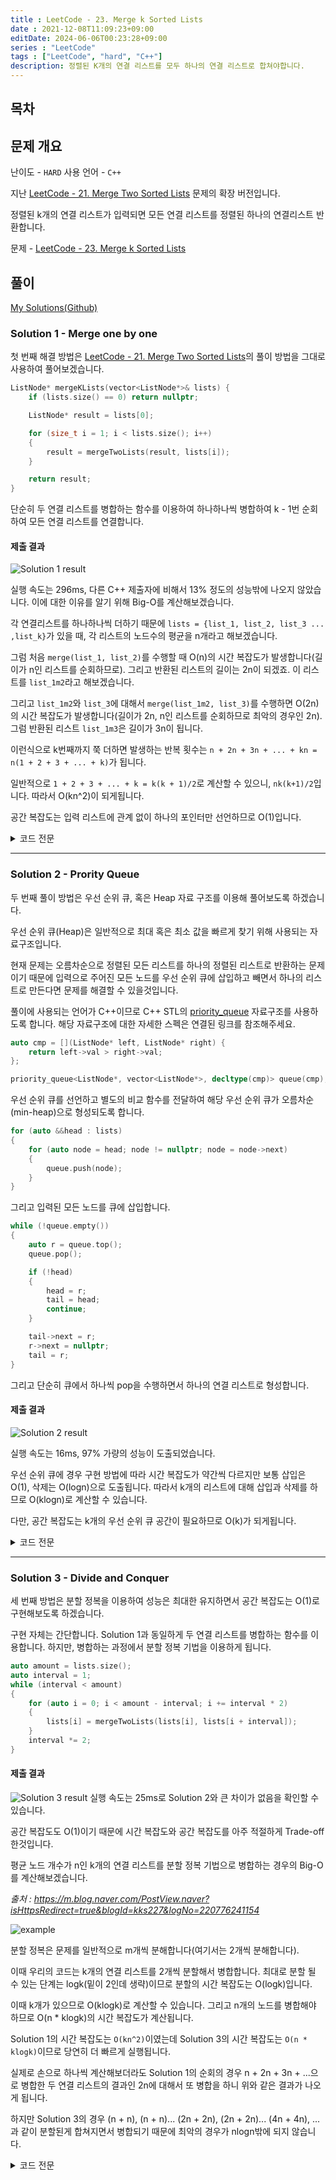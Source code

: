 ```yaml
---
title : LeetCode - 23. Merge k Sorted Lists
date : 2021-12-08T11:09:23+09:00
editDate: 2024-06-06T00:23:28+09:00
series : "LeetCode"
tags : ["LeetCode", "hard", "C++"]
description: 정렬된 K개의 연결 리스트를 모두 하나의 연결 리스트로 합쳐야합니다.
---
```


## 목차

## 문제 개요

난이도 - `HARD` 사용 언어 - `C++`

지난 [LeetCode - 21. Merge Two Sorted Lists](https://jaehee.dev/posts/leetcode---21-merge-two-sorted-lists/) 문제의 확장 버전입니다.

정렬된 k개의 연결 리스트가 입력되면 모든 연결 리스트를 정렬된 하나의 연결리스트 반환합니다.

문제 - [LeetCode - 23. Merge k Sorted Lists](https://leetcode.com/problems/merge-k-sorted-lists/)


## 풀이
[My Solutions(Github)](https://github.com/LDobac/leetcode/tree/master/23.%20Merge%20k%20Sorted%20Lists)

### Solution 1 - Merge one by one
첫 번째 해결 방법은 [LeetCode - 21. Merge Two Sorted Lists](https://jaehee.dev/posts/leetcode---21-merge-two-sorted-lists/)의 풀이 방법을 그대로 사용하여 풀어보겠습니다.

```cpp
ListNode* mergeKLists(vector<ListNode*>& lists) {
    if (lists.size() == 0) return nullptr;

    ListNode* result = lists[0];

    for (size_t i = 1; i < lists.size(); i++)
    {
        result = mergeTwoLists(result, lists[i]);
    }

    return result;
}
```

단순히 두 연결 리스트를 병합하는 함수를 이용하여 하나하나씩 병합하여 k - 1번 순회하여 모든 연결 리스트를 연결합니다.

#### 제출 결과
![Solution 1 result](./images/23/result_1.webp)

실행 속도는 296ms, 다른 C++ 제출자에 비해서 13% 정도의 성능밖에 나오지 않았습니다. 이에 대한 이유를 알기 위해 Big-O를 계산해보겠습니다.

각 연결리스트를 하나하나씩 더하기 때문에 `lists = {list_1, list_2, list_3 ... ,list_k}`가 있을 때, 각 리스트의 노드수의 평균을 n개라고 해보겠습니다.

그럼 처음 `merge(list_1, list_2)`를 수행할 때 O(n)의 시간 복잡도가 발생합니다(길이가 n인 리스트를 순회하므로). 그리고 반환된 리스트의 길이는 2n이 되겠죠. 이 리스트를 `list_1m2`라고 해보겠습니다.

그리고 `list_1m2`와 `list_3`에 대해서 `merge(list_1m2, list_3)`를 수행하면 O(2n)의 시간 복잡도가 발생합니다(길이가 2n, n인 리스트를 순회하므로 최악의 경우인 2n). 그럼 반환된 리스트 `list_1m3`은 길이가 3n이 됩니다.

이런식으로 k번째까지 쭉 더하면 발생하는 반복 횟수는 `n + 2n + 3n + ... + kn = n(1 + 2 + 3 + ... + k)`가 됩니다.

일반적으로 `1 + 2 + 3 + ... + k = k(k + 1)/2`로 계산할 수 있으니, `nk(k+1)/2`입니다. 따라서 O(kn^2)이 되게됩니다.

공간 복잡도는 입력 리스트에 관계 없이 하나의 포인터만 선언하므로 O(1)입니다.

<details>
<summary>코드 전문</summary>

```cpp showLineNumbers
class Solution {
public:
    ListNode* mergeKLists(vector<ListNode*>& lists) {
        if (lists.size() == 0) return nullptr;

        ListNode* result = lists[0];

        for (size_t i = 1; i < lists.size(); i++)
        {
            result = mergeTwoLists(result, lists[i]);
        }

        return result;
    }

    ListNode* mergeTwoLists(ListNode* list1, ListNode* list2) {
        if (!list1 && !list2) return nullptr;
        
        ListNode* mergedHead = nullptr;
        ListNode* lastNode = nullptr;

        ListNode* node1 = list1;
        ListNode* node2 = list2;

        while (node1 && node2)
        {
            ListNode* selectedNode = nullptr;

            if (node1->val < node2->val)
            {
                selectedNode = node1;
                node1 = node1->next;
            }
            else
            {
                selectedNode = node2;
                node2 = node2->next;
            }

            if (mergedHead == nullptr)
            {
                mergedHead = selectedNode;
            }
            else
            {
                lastNode->next = selectedNode;
            }

            lastNode = selectedNode;
        }

        if (node1)
        {
            if (!mergedHead)
            {
                mergedHead = node1;
            }
            else
            {
                for (auto node = node1; node != nullptr; node = node->next)
                {
                    lastNode->next = node;
                    lastNode = node;
                }
            }
        }

        if (node2)
        {
            if (!mergedHead)
            {
                mergedHead = node2;
            }
            else
            {
                for (auto node = node2; node != nullptr; node = node->next)
                {
                    lastNode->next = node;
                    lastNode = node;
                }
            }
        }

        return mergedHead;   
    }
};
```

</details>

---

### Solution 2 - Prority Queue
두 번째 풀이 방법은 우선 순위 큐, 혹은 Heap 자료 구조를 이용해 풀어보도록 하겠습니다.

우선 순위 큐(Heap)은 일반적으로 최대 혹은 최소 값을 빠르게 찾기 위해 사용되는 자료구조입니다.

현재 문제는 오름차순으로 정렬된 모든 리스트를 하나의 정렬된 리스트로 반환하는 문제이기 때문에 입력으로 주어진 모든 노드를 우선 순위 큐에 삽입하고 빼면서 하나의 리스트로 만든다면 문제를 해결할 수 있을것입니다.

풀이에 사용되는 언어가 C++이므로 C++ STL의 [priority_queue](https://en.cppreference.com/w/cpp/container/priority_queue) 자료구조를 사용하도록 합니다. 해당 자료구조에 대한 자세한 스펙은 연결된 링크를 참조해주세요.

```cpp
auto cmp = [](ListNode* left, ListNode* right) {
    return left->val > right->val;
};

priority_queue<ListNode*, vector<ListNode*>, decltype(cmp)> queue(cmp);
```

우선 순위 큐를 선언하고 별도의 비교 함수를 전달하여 해당 우선 순위 큐가 오름차순(min-heap)으로 형성되도록 합니다.

```cpp
for (auto &&head : lists)
{
    for (auto node = head; node != nullptr; node = node->next)
    {
        queue.push(node);
    }
}
```

그리고 입력된 모든 노드를 큐에 삽입합니다.

```cpp
while (!queue.empty()) 
{
    auto r = queue.top(); 
    queue.pop();

    if (!head) 
    {
        head = r;
        tail = head;
        continue;
    }

    tail->next = r;
    r->next = nullptr;
    tail = r;
}
```

그리고 단순히 큐에서 하나씩 pop을 수행하면서 하나의 연결 리스트로 형성합니다.

#### 제출 결과
![Solution 2 result](./images/23/result_2.webp)

실행 속도는 16ms, 97% 가량의 성능이 도출되었습니다. 

우선 순위 큐에 경우 구현 방법에 따라 시간 복잡도가 약간씩 다르지만 보통 삽입은 O(1), 삭제는 O(logn)으로 도출됩니다. 따라서 k개의 리스트에 대해 삽입과 삭제를 하므로 O(klogn)로 계산할 수 있습니다.

다만, 공간 복잡도는 k개의 우선 순위 큐 공간이 필요하므로 O(k)가 되게됩니다.

<details>
<summary>코드 전문</summary>

```cpp showLineNumbers
class Solution {
public:
    ListNode* mergeKLists(vector<ListNode*>& lists) {
        if (lists.size() == 0) return nullptr;

        ListNode* head = nullptr;
        ListNode* tail = nullptr;

        auto cmp = [](ListNode* left, ListNode* right) {
            return left->val > right->val;
        };

        priority_queue<ListNode*, vector<ListNode*>, decltype(cmp)> queue(cmp);

        for (auto &&head : lists)
        {
            for (auto node = head; node != nullptr; node = node->next)
            {
                queue.push(node);
            }
        }

        while (!queue.empty()) 
        {
            auto r = queue.top(); 
            queue.pop();

            if (!head) 
            {
                head = r;
                tail = head;
                continue;
            }

            tail->next = r;
            r->next = nullptr;
            tail = r;
        }

        return head;
    }
};
```

</details>

---

### Solution 3 - Divide and Conquer
세 번째 방법은 분할 정복을 이용하여 성능은 최대한 유지하면서 공간 복잡도는 O(1)로 구현해보도록 하겠습니다.

구현 자체는 간단합니다. Solution 1과 동일하게 두 연결 리스트를 병합하는 함수를 이용합니다. 하지만, 병합하는 과정에서 분할 정복 기법을 이용하게 됩니다.

```cpp
auto amount = lists.size();
auto interval = 1;
while (interval < amount)
{
    for (auto i = 0; i < amount - interval; i += interval * 2)
    {
        lists[i] = mergeTwoLists(lists[i], lists[i + interval]);
    }
    interval *= 2;
}
```

#### 제출 결과
![Solution 3 result](./images/23/result_3.webp)
실행 속도는 25ms로 Solution 2와 큰 차이가 없음을 확인할 수 있습니다. 

공간 복잡도도 O(1)이기 때문에 시간 복잡도와 공간 복잡도를 아주 적절하게 Trade-off 한것입니다.

평균 노드 개수가 n인 k개의 연결 리스트를 분할 정복 기법으로 병합하는 경우의 Big-O를 계산해보겠습니다.

*출처 : https://m.blog.naver.com/PostView.naver?isHttpsRedirect=true&blogId=kks227&logNo=220776241154*

![example](https://mblogthumb-phinf.pstatic.net/20160731_119/kks227_1469954954786CDXJ4_GIF/0721tree.gif?type=w2)

분할 정복은 문제를 일반적으로 m개씩 분해합니다(여기서는 2개씩 분해합니다). 

이때 우리의 코드는 k개의 연결 리스트를 2개씩 분할해서 병합합니다. 최대로 분할 될 수 있는 단계는 logk(밑이 2인데 생략)이므로 분할의 시간 복잡도는 O(logk)입니다.

이때 k개가 있으므로 O(klogk)로 계산할 수 있습니다. 그리고 n개의 노드를 병합해야 하므로 O(n * klogk)의 시간 복잡도가 계산됩니다.

Solution 1의 시간 복잡도는 `O(kn^2)`이였는데 Solution 3의 시간 복잡도는 `O(n * klogk)`이므로 당연히 더 빠르게 실행됩니다.

실제로 손으로 하나씩 계산해보더라도 Solution 1의 순회의 경우 n + 2n + 3n + ...으로 병합한 두 연결 리스트의 결과인 2n에 대해서 또 병합을 하니 위와 같은 결과가 나오게 됩니다.

하지만 Solution 3의 경우 (n + n), (n + n)... (2n + 2n), (2n + 2n)... (4n + 4n), ... 과 같이 분할된게 합쳐지면서 병합되기 때문에 최악의 경우가 nlogn밖에 되지 않습니다.


<details>
<summary>코드 전문</summary>

```cpp showLineNumbers
class Solution {
public:
    ListNode* mergeKLists(vector<ListNode*>& lists) {
        if (lists.size() == 0) return nullptr;

        auto amount = lists.size();
        auto interval = 1;
        while (interval < amount)
        {
            for (auto i = 0; i < amount - interval; i += interval * 2)
            {
                lists[i] = mergeTwoLists(lists[i], lists[i + interval]);
            }
            interval *= 2;
        }

        return lists[0];
    }

    ListNode* mergeTwoLists(ListNode* list1, ListNode* list2) {
        if (!list1 && !list2) return nullptr;
        
        ListNode* mergedHead = nullptr;
        ListNode* lastNode = nullptr;

        ListNode* node1 = list1;
        ListNode* node2 = list2;

        while (node1 && node2)
        {
            ListNode* selectedNode = nullptr;

            if (node1->val < node2->val)
            {
                selectedNode = node1;
                node1 = node1->next;
            }
            else
            {
                selectedNode = node2;
                node2 = node2->next;
            }

            if (mergedHead == nullptr)
            {
                mergedHead = selectedNode;
            }
            else
            {
                lastNode->next = selectedNode;
            }

            lastNode = selectedNode;
        }

        if (node1)
        {
            if (!mergedHead)
            {
                mergedHead = node1;
            }
            else
            {
                for (auto node = node1; node != nullptr; node = node->next)
                {
                    lastNode->next = node;
                    lastNode = node;
                }
            }
        }

        if (node2)
        {
            if (!mergedHead)
            {
                mergedHead = node2;
            }
            else
            {
                for (auto node = node2; node != nullptr; node = node->next)
                {
                    lastNode->next = node;
                    lastNode = node;
                }
            }
        }

        return mergedHead;   
    }
};
```

</details>
